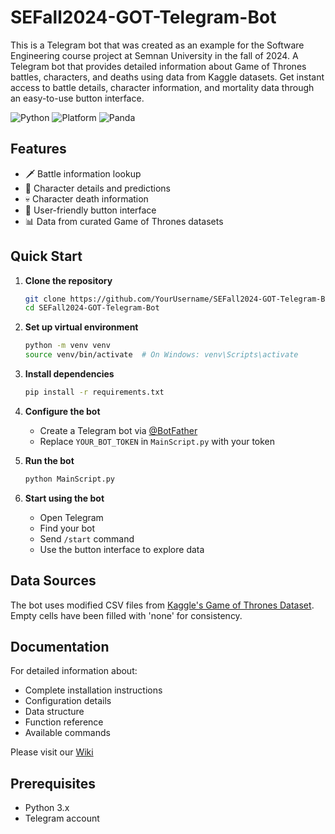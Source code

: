 # SEFall2024-GOT-Telegram-Bot
This is a Telegram bot that was created as an example for the Software Engineering course project at Semnan University in the fall of 2024.
A Telegram bot that provides detailed information about Game of Thrones battles, characters, and deaths using data from Kaggle datasets. Get instant access to battle details, character information, and mortality data through an easy-to-use button interface.

![Python](https://img.shields.io/badge/Python-3.x-blue.svg)
![Platform](https://img.shields.io/badge/Platform-Telegram-blue.svg)
![Panda](https://img.shields.io/badge/Pandas-2.2.3-150458.svg)


## Features

- 🗡️ Battle information lookup
- 👥 Character details and predictions
- 💀 Character death information
- 🔘 User-friendly button interface
- 📊 Data from curated Game of Thrones datasets

## Quick Start

1. **Clone the repository**
   ```bash
   git clone https://github.com/YourUsername/SEFall2024-GOT-Telegram-Bot.git
   cd SEFall2024-GOT-Telegram-Bot
   ```

2. **Set up virtual environment**
   ```bash
   python -m venv venv
   source venv/bin/activate  # On Windows: venv\Scripts\activate
   ```

3. **Install dependencies**
   ```bash
   pip install -r requirements.txt
   ```

4. **Configure the bot**
   - Create a Telegram bot via [@BotFather](https://t.me/botfather)
   - Replace `YOUR_BOT_TOKEN` in `MainScript.py` with your token

5. **Run the bot**
   ```bash
   python MainScript.py
   ```

6. **Start using the bot**
   - Open Telegram
   - Find your bot
   - Send `/start` command
   - Use the button interface to explore data

## Data Sources

The bot uses modified CSV files from [Kaggle's Game of Thrones Dataset](https://www.kaggle.com/datasets/mylesoneill/game-of-thrones). Empty cells have been filled with 'none' for consistency.

## Documentation

For detailed information about:
- Complete installation instructions
- Configuration details
- Data structure
- Function reference
- Available commands

Please visit our [Wiki](https://github.com/LRCdevamp/SEFall2024-GOT-Telegram-Bot/wiki)

## Prerequisites

- Python 3.x
- Telegram account
